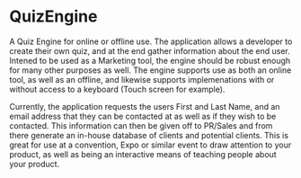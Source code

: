 # QuizEngine
A Quiz Engine for online or offline use. The application allows a developer to create their own quiz, and at the end gather information about the end user. Intened to be used as a Marketing tool, the engine should be robust enough for many other purposes as well. The engine supports use as both an online tool, as well as an offline, and likewise supports implemenations with or without access to a keyboard (Touch screen for example). 

Currently, the application requests the users First and Last Name, and an email address that they can be contacted at as well as if they wish to be contacted. This information can then be given off to PR/Sales and from there generate an in-house database of clients and potential clients. This is great for use at a convention, Expo or similar event to draw attention to your product, as well as being an interactive means of teaching people about your product.
